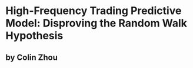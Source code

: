 # **High-Frequency Trading Predictive Model: Disproving the Random Walk Hypothesis**
## by Colin Zhou

